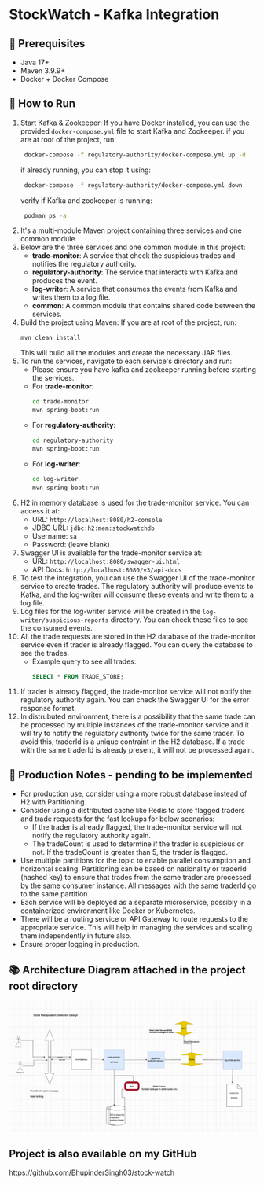 # StockWatch - Kafka Integration

## 🔧 Prerequisites

- Java 17+
- Maven  3.9.9+
- Docker + Docker Compose

## 🚀 How to Run

1. Start Kafka & Zookeeper:
   If you have Docker installed, you can use the provided `docker-compose.yml` file to start Kafka and Zookeeper.
  if you are at root of the project, run:
   ```bash
    docker-compose -f regulatory-authority/docker-compose.yml up -d
    ```
   if already running, you can stop it using:
   ```bash
    docker-compose -f regulatory-authority/docker-compose.yml down
    ```
   verify if Kafka and zookeeper is running:
   ```bash
    podman ps -a
    ```
2. It's a multi-module Maven project containing three services and one common module
3. Below are the three services and one common module in this project:
     - **trade-monitor**: A service that check the suspicious trades and notifies the regulatory authority.
     - **regulatory-authority**: The service that interacts with Kafka and produces the event.
     - **log-writer**: A service that consumes the events from Kafka and writes them to a log file.
     - **common**: A common module that contains shared code between the services.
4. Build the project using Maven:
   If you are at root of the project, run:
   ```bash
   mvn clean install
   ```
   This will build all the modules and create the necessary JAR files.
5. To run the services, navigate to each service's directory and run:
   - Please ensure you have kafka and zookeeper running before starting the services.
   - For **trade-monitor**:
     ```bash
     cd trade-monitor
     mvn spring-boot:run
     ```
   - For **regulatory-authority**:
     ```bash
     cd regulatory-authority
     mvn spring-boot:run
     ```
   - For **log-writer**:
     ```bash
     cd log-writer
     mvn spring-boot:run
     ```
6. H2 in memory database is used for the trade-monitor service. You can access it at:
    - URL: `http://localhost:8080/h2-console`
    - JDBC URL: `jdbc:h2:mem:stockwatchdb`
    - Username: `sa`
    - Password: (leave blank)
7. Swagger UI is available for the trade-monitor service at:
    - URL: `http://localhost:8080/swagger-ui.html`
    - API Docs: `http://localhost:8080/v3/api-docs`
8. To test the integration, you can use the Swagger UI of the trade-monitor service to create trades. The regulatory authority will produce events to Kafka, and the log-writer will consume these events and write them to a log file.
9. Log files for the log-writer service will be created in the `log-writer/suspicious-reports` directory. You can check these files to see the consumed events.
10. All the trade requests are stored in the H2 database of the trade-monitor service even if trader is already flagged. You can query the database to see the trades. 
    - Example query to see all trades:
      ```sql
      SELECT * FROM TRADE_STORE;
      ```
11. If trader is already flagged, the trade-monitor service will not notify the regulatory authority again. You can check the Swagger UI for the error response format.
12. In distrubuted environment, there is a possibility that the same trade can be processed by multiple instances of the trade-monitor service and it will try to notify the regulatory authority twice for the same trader. To avoid this, traderId is a unique contraint in the H2 database. If a trade with the same traderId is already present, it will not be processed again.

## 🚀 Production Notes - pending to be implemented
- For production use, consider using a more robust database instead of H2 with Partitioning.
- Consider using a distributed cache like Redis to store flagged traders and trade requests for the fast lookups for below scenarios:
  - If the trader is already flagged, the trade-monitor service will not notify the regulatory authority again.
  - The tradeCount is used to determine if the trader is suspicious or not. If the tradeCount is greater than 5, the trader is flagged.
- Use multiple partitions for the topic to enable parallel consumption and horizontal scaling. Partitioning can be based on nationality or traderId (hashed key) to ensure that trades from the same trader are processed by the same consumer instance. All messages with the same traderId go to the same partition
- Each service will be deployed as a separate microservice, possibly in a containerized environment like Docker or Kubernetes.
- There will be a routing service or API Gateway to route requests to the appropriate service. This will help in managing the services and scaling them independently in future also.
- Ensure proper logging in production.

## 📚 Architecture Diagram attached in the project root directory
![img.png](architecture.png)

## Project is also available on my GitHub
https://github.com/BhupinderSingh03/stock-watch